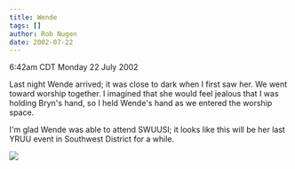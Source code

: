 ```yaml
---
title: Wende
tags: []
author: Rob Nugen
date: 2002-07-22
---
```


<p class=date>6:42am CDT Monday 22 July 2002</p>

<p>Last night Wende arrived; it was close to dark when I first saw
her.  We went toward worship together.  I imagined that she would feel
jealous that I was holding Bryn's hand, so I held Wende's hand as we
entered the worship space.</p>

<p>I'm glad Wende was able to attend SWUUSI; it looks like this will
be her last YRUU event in Southwest District for a while.</p>

<p><img src="/images/rob/wL-ROB.gif"/></p>

